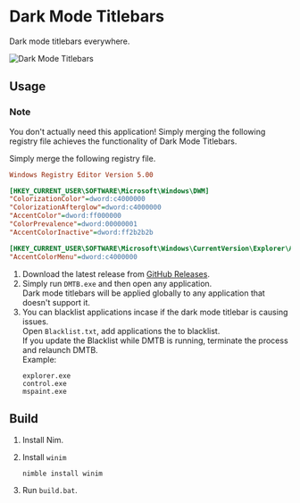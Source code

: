 # Dark Mode Titlebars

Dark mode titlebars everywhere.

![Dark Mode Titlebars](https://cdn.discordapp.com/attachments/906577903356112946/1058974357000572979/Screenshot_15.png)

## Usage

### Note
You don't actually need this application! Simply merging the following registry file achieves the functionality of Dark Mode Titlebars.       

Simply merge the following registry file.        
 
```ini
Windows Registry Editor Version 5.00

[HKEY_CURRENT_USER\SOFTWARE\Microsoft\Windows\DWM]
"ColorizationColor"=dword:c4000000
"ColorizationAfterglow"=dword:c4000000
"AccentColor"=dword:ff000000
"ColorPrevalence"=dword:00000001
"AccentColorInactive"=dword:ff2b2b2b

[HKEY_CURRENT_USER\SOFTWARE\Microsoft\Windows\CurrentVersion\Explorer\Accent]
"AccentColorMenu"=dword:c4000000
```

1. Download the latest release from [GitHub Releases](https://github.com/Aetopia/Dark-Mode-Titlebars/releases/latest).
2. Simply run `DMTB.exe` and then open any application.  
    Dark mode titlebars will be applied globally to any application that doesn't support it.
3. You can blacklist applications incase if the dark mode titlebar is causing issues.        
    Open `Blacklist.txt`, add applications the to blacklist.    
    If you update the Blacklist while DMTB is running, terminate the process and relaunch DMTB.       
    Example:    
    ```
    explorer.exe
    control.exe
    mspaint.exe
    ```

## Build
1. Install Nim.
2. Install `winim`

    ```
    nimble install winim
    ```
3. Run `build.bat`.
